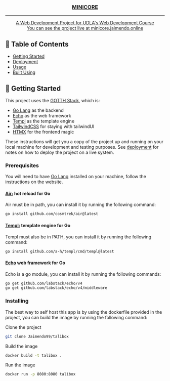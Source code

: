 <p align="center">
  <a href="core.jaimendo.online" rel="noopener">
</p>

<h3 align="center">MINICORE</h3>


---

<p align="center"> A Web Development Project for UDLA's Web Development Course
    <br> 
    You can see the project live at <a href="https://minicore.jaimendo.online">minicore.jaimendo.online</a>
</p>

## 📝 Table of Contents


- [Getting Started](#getting_started)
- [Deployment](#deployment)
- [Usage](#usage)
- [Built Using](#built_using)


## 🏁 Getting Started <a name = "getting_started"></a>

This project uses the [GOTTH Stack](https://github.com/arejula27/goth-stack), which is:
- [Go Lang](https://golang.org/) as the backend
- [Echo](https://echo.labstack.com/) as the web framework
- [Templ](https://templ.guide/) as the template engine
- [TailwindCSS](https://tailwindcss.com/) for staying with tailwindUI
- [HTMX](https://htmx.org/) for the frontend magic

These instructions will get you a copy of the project up and running on your local machine for development and testing purposes. See [deployment](#deployment) for notes on how to deploy the project on a live system.

### Prerequisites

You will need to have 
[Go Lang](https://golang.org/) installed on your machine, follow the instructions on the website.
#### [Air:](https://github.com/cosmtrek/air) hot reload for Go

Air must be in path, you can install it by running the following command:
```bash
go install github.com/cosmtrek/air@latest
```
#### [Templ:](https://templ.guide/) template engine for Go
Templ must also be in PATH, you can install it by running the following command:
```bash
go install github.com/a-h/templ/cmd/templ@latest
```
#### [Echo](https://echo.labstack.com/) web framework for Go
Echo is a go module, you can install it by running the following commands:
```bash
go get github.com/labstack/echo/v4
go get github.com/labstack/echo/v4/middleware
```


### Installing

The best way to self host this app is by using the dockerfile provided in the project, you can build the image by running the following command:

Clone the project
```bash
git clone Jaimendo99/talibox
```
Build the image
```bash
docker build -t talibox .
```
Run the image
```bash
docker run -p 8080:8080 talibox
```
